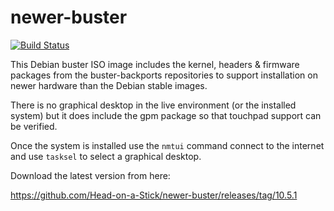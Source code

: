 # newer-buster

[![Build Status](https://travis-ci.com/Head-on-a-Stick/newer-buster.svg?branch=master)](https://travis-ci.com/Head-on-a-Stick/newer-buster)

This Debian buster ISO image includes the kernel, headers & firmware packages from the buster-backports repositories to support installation on newer hardware than the Debian stable images.

There is no graphical desktop in the live environment (or the installed system) but it does include the gpm package so that touchpad support can be verified.

Once the system is installed use the `nmtui` command connect to the internet and use `tasksel` to select a graphical desktop.

Download the latest version from here:

https://github.com/Head-on-a-Stick/newer-buster/releases/tag/10.5.1

